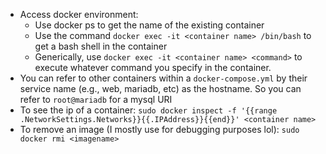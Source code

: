 - Access docker environment:
    - Use docker ps to get the name of the existing container
    - Use the command `docker exec -it <container name> /bin/bash` to get a bash
      shell in the container
    - Generically, use `docker exec -it <container name> <command>` to execute
      whatever command you specify in the container.
- You can refer to other containers within a `docker-compose.yml` by their service
  name (e.g., web, mariadb, etc) as the hostname. So you can refer to
  `root@mariadb` for a mysql URI
- To see the ip of a container: `sudo docker inspect -f '{{range
  .NetworkSettings.Networks}}{{.IPAddress}}{{end}}' <container name>`
- To remove an image (I mostly use for debugging purposes lol): `sudo docker rmi
  <imagename>`
